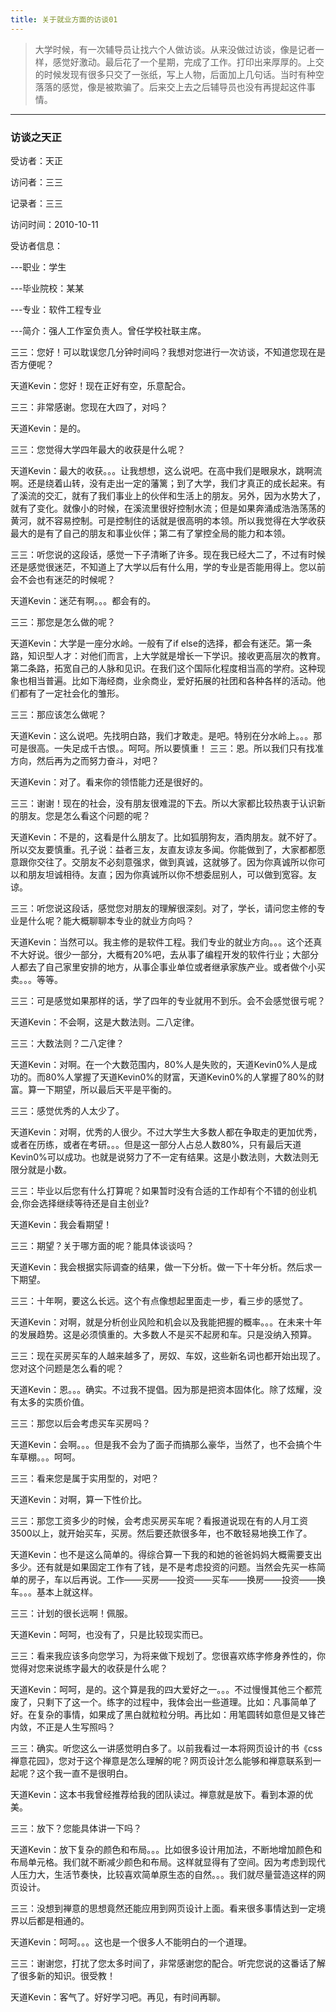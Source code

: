 ```yaml
---
title: 关于就业方面的访谈01
---
```


> 大学时候，有一次辅导员让找六个人做访谈。从来没做过访谈，像是记者一样，感觉好激动。最后花了一个星期，完成了工作。打印出来厚厚的。上交的时候发现有很多只交了一张纸，写上人物，后面加上几句话。当时有种空落落的感觉，像是被欺骗了。后来交上去之后辅导员也没有再提起这件事情。

------------------------------

### 访谈之天正 ###

受访者：天正

访问者：三三

记录者：三三

访问时间：2010-10-11

受访者信息：

---职业：学生

---毕业院校：某某

---专业：软件工程专业

---简介：强人工作室负责人。曾任学校社联主席。

三三：您好！可以耽误您几分钟时间吗？我想对您进行一次访谈，不知道您现在是否方便呢？

天道Kevin：您好！现在正好有空，乐意配合。

三三：非常感谢。您现在大四了，对吗？

天道Kevin：是的。

三三：您觉得大学四年最大的收获是什么呢？

天道Kevin：最大的收获。。。让我想想，这么说吧。在高中我们是眼泉水，跳啊流啊。还是绕着山转，没有走出一定的藩篱；到了大学，我们才真正的成长起来。有了溪流的交汇，就有了我们事业上的伙伴和生活上的朋友。另外，因为水势大了，就有了变化。就像小的时候，在溪流里很好控制水流；但是如果奔涌成浩浩荡荡的黄河，就不容易控制。可是控制住的话就是很高明的本领。所以我觉得在大学收获最大的是有了自己的朋友和事业伙伴；第二有了掌控全局的能力和本领。

三三：听您说的这段话，感觉一下子清晰了许多。现在我已经大二了，不过有时候还是感觉很迷茫，不知道上了大学以后有什么用，学的专业是否能用得上。您以前会不会也有迷茫的时候呢？

天道Kevin：迷茫有啊。。。都会有的。

三三：那您是怎么做的呢？

天道Kevin：大学是一座分水岭。一般有了if  else的选择，都会有迷茫。第一条路，知识型人才：对他们而言，上大学就是增长一下学识。接收更高层次的教育。第二条路，拓宽自己的人脉和见识。在我们这个国际化程度相当高的学府。这种现象也相当普遍。比如下海经商，业余商业，爱好拓展的社团和各种各样的活动。他们都有了一定社会化的雏形。

三三：那应该怎么做呢？

天道Kevin：这么说吧。先找明白路，我们才敢走。是吧。特别在分水岭上。。。那可是很高。一失足成千古恨。。呵呵。所以要慎重！
三三：恩。所以我们只有找准方向，然后再为之而努力奋斗，对吧？

天道Kevin：对了。看来你的领悟能力还是很好的。

三三：谢谢！现在的社会，没有朋友很难混的下去。所以大家都比较热衷于认识新的朋友。您是怎么看这个问题的呢？

天道Kevin：不是的，这看是什么朋友了。比如狐朋狗友，酒肉朋友。就不好了。所以交友要慎重。孔子说：益者三友，友直友谅友多闻。你能做到了，大家都都愿意跟你交往了。交朋友不必刻意强求，做到真诚，这就够了。因为你真诚所以你可以和朋友坦诚相待。友直；因为你真诚所以你不想委屈别人，可以做到宽容。友谅。

三三：听您说这段话，感觉您对朋友的理解很深刻。对了，学长，请问您主修的专业是什么呢？能大概聊聊本专业的就业方向吗？

天道Kevin：当然可以。我主修的是软件工程。我们专业的就业方向。。。这个还真不大好说。很少一部分，大概有20%吧，去从事了编程开发的软件行业；大部分人都去了自己家里安排的地方，从事企事业单位或者继承家族产业。或者做个小买卖。。。等等。

三三：可是感觉如果那样的话，学了四年的专业就用不到乐。会不会感觉很亏呢？

天道Kevin：不会啊，这是大数法则。二八定律。

三三：大数法则？二八定律？

天道Kevin：对啊。在一个大数范围内，80%人是失败的，天道Kevin0%人是成功的。而80%人掌握了天道Kevin0%的财富，天道Kevin0%的人掌握了80%的财富。算一下期望，所以最后天平是平衡的。

三三：感觉优秀的人太少了。

天道Kevin：对啊，优秀的人很少。不过大学生大多数人都在争取走的更加优秀，或者在历练，或者在考研。。。但是这一部分人占总人数80%，只有最后天道Kevin0%可以成功。也就是说努力了不一定有结果。这是小数法则，大数法则无限分就是小数。

三三：毕业以后您有什么打算呢？如果暂时没有合适的工作却有个不错的创业机会,你会选择继续等待还是自主创业?

天道Kevin：我会看期望！

三三：期望？关于哪方面的呢？能具体谈谈吗？

天道Kevin：我会根据实际调查的结果，做一下分析。做一下十年分析。然后求一下期望。

三三：十年啊，要这么长远。这个有点像想起里面走一步，看三步的感觉了。

天道Kevin：对啊，就是分析创业风险和机会以及我能把握的概率。。。在未来十年的发展趋势。这是必须慎重的。大多数人不是买不起房和车。只是没纳入预算。

三三：现在买房买车的人越来越多了，房奴、车奴，这些新名词也都开始出现了。您对这个问题是怎么看的呢？

天道Kevin：恩。。。确实。不过我不提倡。因为那是把资本固体化。除了炫耀，没有太多的实质价值。

三三：那您以后会考虑买车买房吗？

天道Kevin：会啊。。。但是我不会为了面子而搞那么豪华，当然了，也不会搞个牛车草棚。。。呵呵。

三三：看来您是属于实用型的，对吧？

天道Kevin：对啊，算一下性价比。

三三：那您工资多少的时候，会考虑买房买车呢？看报道说现在有的人月工资3500以上，就开始买车，买房。然后要还款很多年，也不敢轻易地换工作了。

天道Kevin：也不是这么简单的。得综合算一下我的和她的爸爸妈妈大概需要支出多少。还有就是如果固定工作有了钱，是不是考虑投资的问题。当然会先买一栋简单的房子，车以后再说。工作——买房——投资——买车——换房——投资——换车。。。基本上就这样。

三三：计划的很长远啊！佩服。

天道Kevin：呵呵，也没有了，只是比较现实而已。

三三：看来我应该多向您学习，为将来做下规划了。您很喜欢练字修身养性的，你觉得对您来说练字最大的收获是什么呢？

天道Kevin：呵呵，是的。这个算是我的四大爱好之一。。。不过慢慢其他三个都荒废了，只剩下了这一个。练字的过程中，我体会出一些道理。比如：凡事简单了好。在复杂的事情，如果成了黑白就粒粒分明。再比如：用笔圆转如意但是又锋芒内敛，不正是人生写照吗？

三三：确实。听您这么一讲感觉明白多了。以前我看过一本将网页设计的书《css禅意花园》，您对于这个禅意是怎么理解的呢？网页设计怎么能够和禅意联系到一起呢？这个我一直不是很明白。

天道Kevin：这本书我曾经推荐给我的团队读过。禅意就是放下。看到本源的优美。

三三：放下？您能具体讲一下吗？

天道Kevin：放下复杂的颜色和布局。。。比如很多设计用加法，不断地增加颜色和布局单元格。我们就不断减少颜色和布局。这样就显得有了空间。因为考虑到现代人压力大，生活节奏快，比较喜欢简单原生态的自然。。。我们就尽量营造这样的网页设计。

三三：没想到禅意的思想竟然还能应用到网页设计上面。看来很多事情达到一定境界以后都是相通的。

天道Kevin：呵呵。。。这也是一个很多人不能明白的一个道理。

三三：谢谢您，打扰了您太多时间了，非常感谢您的配合。听完您说的这番话了解了很多新的知识。很受教！

天道Kevin：客气了。好好学习吧。再见，有时间再聊。

